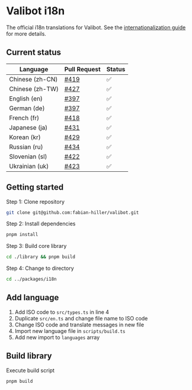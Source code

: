 # Valibot i18n

The official i18n translations for Valibot. See the [internationalization guide](https://valibot.dev/guides/internationalization/) for more details.

## Current status

| Language        | Pull Request       | Status |
| --------------- | ------------------ | ------ |
| Chinese (zh-CN) | [#419][pr-419-url] | ✅     |
| Chinese (zh-TW) | [#427][pr-427-url] | ✅     |
| English (en)    | [#397][pr-397-url] | ✅     |
| German (de)     | [#397][pr-397-url] | ✅     |
| French (fr)     | [#418][pr-418-url] | ✅     |
| Japanese (ja)   | [#431][pr-431-url] | ✅     |
| Korean (kr)     | [#429][pr-429-url] | ✅     |
| Russian (ru)    | [#434][pr-429-url] | ✅     |
| Slovenian (sl)  | [#422][pr-422-url] | ✅     |
| Ukrainian (uk)  | [#423][pr-423-url] | ✅     |

[pr-397-url]: https://github.com/fabian-hiller/valibot/pull/397
[pr-418-url]: https://github.com/fabian-hiller/valibot/pull/418
[pr-419-url]: https://github.com/fabian-hiller/valibot/pull/419
[pr-422-url]: https://github.com/fabian-hiller/valibot/pull/422
[pr-423-url]: https://github.com/fabian-hiller/valibot/pull/423
[pr-427-url]: https://github.com/fabian-hiller/valibot/pull/427
[pr-429-url]: https://github.com/fabian-hiller/valibot/pull/429
[pr-431-url]: https://github.com/fabian-hiller/valibot/pull/431
[pr-434-url]: https://github.com/fabian-hiller/valibot/pull/434

## Getting started

Step 1: Clone repository

```bash
git clone git@github.com:fabian-hiller/valibot.git
```

Step 2: Install dependencies

```bash
pnpm install
```

Step 3: Build core library

```bash
cd ./library && pnpm build
```

Step 4: Change to directory

```bash
cd ../packages/i18n
```

## Add language

1. Add ISO code to `src/types.ts` in line 4
2. Duplicate `src/en.ts` and change file name to ISO code
3. Change ISO code and translate messages in new file
4. Import new language file in `scripts/build.ts`
5. Add new import to `languages` array

## Build library

Execute build script

```bash
pnpm build
```
